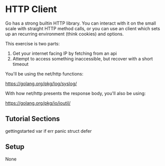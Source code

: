 HTTP Client
===========

Go has a strong builtin HTTP library. You can interact with it on the
small scale with straight HTTP method calls, or you can use an client
which sets up an recurring environment (think cookies) and options.

This exercise is two parts:

  1. Get your internet facing IP by fetching from an api
  2. Attempt to access something inaccessible, but recover with a short
    timeout

You'll be using the net/http functions:

  https://golang.org/pkg/log/syslog/

With how net/http presents the response body, you'll also be using:

  https://golang.org/pkg/io/ioutil/

Tutorial Sections
-----------------
gettingstarted
var
if
err
panic
struct
defer


Setup
-----
None
